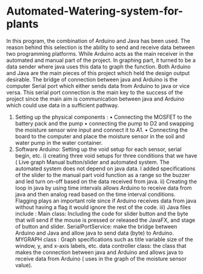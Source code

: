 # Automated-Watering-system-for-plants
In this program, the combination of Arduino and Java has been used. The reason behind this
selection is the ability to send and receive data between two programming platforms. While
Arduino acts as the main receiver in the automated and manual part of the project. In graphing
part, it turned to be a data sender where java uses this data to graph the function. Both Arduino
and Java are the main pieces of this project which held the design output desirable. The bridge of
connection between java and Arduino is the computer Serial port which either sends data from
Arduino to java or vice versa. This serial port connection is the main key to the success of the
project since the main aim is communication between java and Arduino which could use data in
a sufficient pathway.

1) Setting up the physical components :
• Connecting the MOSFET to the battery pack and the pump
• connecting the pump to D2 and swapping the moisture sensor wire input and connect it to A1.
• Connecting the board to the computer and place the moisture sensor in the soil and water pump in the water container.
2) Software
Arduino: Setting up the void setup for each sensor, serial begin, etc.
i) creating three void setups for three conditions that we have ( Live graph Manual button/slider
and automated system. The automated system does not depend on java data.
I added specifications of the slider to the manual part void function as a range so the buzzer and
led turn on-off based on the data received from java.
ii) Creating the loop in java by using time intervals allows Arduino to receive data from java and
then analog read based on the time interval conditions. Flagging plays an important role since if
Arduino receives data from java without having a flag it would ignore the rest of the code.
iii) Java files include :
Main class:
Including the code for slider button and the byte that will send if the mouse is pressed or
released the JavaFX, and stage of button and slider.
SerialPortService:
make the bridge between Arduino and Java and allow java to send data (byte) to Arduino.
MYGRAPH class :
Graph specifications such as title variable size of the window, y, and x-axis labels, etc.
data controller class:
the class that makes the connection between java and Arduino and allows java to receive
data from Arduino ( uses in the graph of the moisture sensor value).
